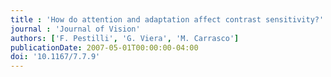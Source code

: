 ```yaml
---
title : 'How do attention and adaptation affect contrast sensitivity?'
journal : 'Journal of Vision'
authors: ['F. Pestilli', 'G. Viera', 'M. Carrasco']
publicationDate: 2007-05-01T00:00:00-04:00
doi: '10.1167/7.7.9'
---
```

